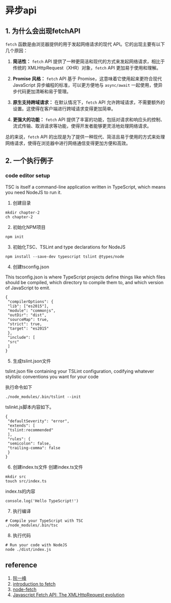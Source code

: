 # 异步api

## 1. 为什么会出现fetchAPI 

`fetch` 函数是由浏览器提供的用于发起网络请求的现代 API。它的出现主要有以下几个原因：

1. **简洁性：** `fetch` API 提供了一种更简洁和现代的方式来发起网络请求，相比于传统的 XMLHttpRequest（XHR）对象，`fetch` API 更加易于使用和理解。

2. **Promise 风格：** `fetch` API 基于 Promise，这意味着它使用起来更符合现代 JavaScript 异步编程的标准，可以更方便地与 `async/await` 一起使用，使异步代码更加清晰和易于管理。

3. **原生支持跨域请求：** 在默认情况下，`fetch` API 允许跨域请求，不需要额外的设置。这使得在客户端进行跨域请求变得更加简单。

4. **更强大的功能：** `fetch` API 提供了丰富的功能，包括对请求和响应头的控制、流式传输、取消请求等功能，使得开发者能够更灵活地处理网络请求。

总的来说，`fetch` API 的出现是为了提供一种现代、简洁且易于使用的方式来处理网络请求，使得在浏览器中进行网络通信变得更加方便和高效。

## 2. 一个执行例子

### code editor setup
TSC is itself a command-line application written in TypeScript, which means you need NodeJS to run it.

1. 创建目录

```
mkdir chapter-2
ch chapter-2
```

2. 初始化NPM项目

```
npm init
```

3. 初始化TSC、TSLint and type declarations for NodeJS

```
npm install --save-dev typescript tslint @types/node
```
4. 创建tsconfig.json

This tsconfig.json is where TypeScript projects define things like which files should be compiled, which directory to compile them to, and which version of JavaScript to emit.


```
{
 "compilerOptions": {
 "lib": ["es2015"],
 "module": "commonjs",
 "outDir": "dist",
 "sourceMap": true,
 "strict": true,
 "target": "es2015"
 },
 "include": [
 "src"
 ]
}
```

5. 生成tslint.json文件

tslint.json file containing your TSLint configuration, codifying whatever stylistic conventions you want for your code

执行命令如下

```
./node_modules/.bin/tslint --init
```

tslinkt.js脚本内容如下。

```
{
 "defaultSeverity": "error",
 "extends": [
 "tslint:recommended"
 ],
 "rules": {
 "semicolon": false,
 "trailing-comma": false
 }
}
```

6. 创建index.ts文件
创建index.ts文件
```
mkdir src
touch src/index.ts
```
index.ts的内容
```
console.log('Hello TypeScript!')
```

7. 执行编译

```
# Compile your TypeScript with TSC
./node_modules/.bin/tsc
```

8. 执行代码

```
# Run your code with NodeJS
node ./dist/index.js
```

## reference

1. [阮一峰](https://www.ruanyifeng.com/blog/2020/12/fetch-tutorial.html)
2. [introduction to fetch](https://web.dev/articles/introduction-to-fetch)
3. [node-fetch](https://github.com/node-fetch/node-fetch)
4. [Javascript Fetch API: The XMLHttpRequest evolution ](https://developerhowto.com/2019/09/14/javascript-fetch-api/)
